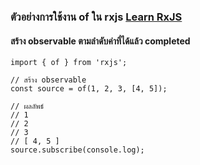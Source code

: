 ﻿### ตัวอย่างการใช้งาน of ใน rxjs [Learn RxJS](https://www.learnrxjs.io/learn-rxjs/operators/creation/of)
 
 #### สร้าง observable ตามลำดับค่าที่ได้แล้ว completed

```
import { of } from 'rxjs';

// สร้าง observable
const source = of(1, 2, 3, [4, 5]);

// ผลลัพธ์
// 1
// 2
// 3
// [ 4, 5 ]
source.subscribe(console.log);
```
